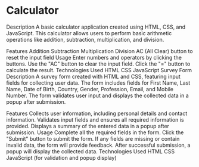 # Calculator
Description
A basic calculator application created using HTML, CSS, and JavaScript. This calculator allows users to perform basic arithmetic operations like addition, subtraction, multiplication, and division.

Features
Addition
Subtraction
Multiplication
Division
AC (All Clear) button to reset the input field
Usage
Enter numbers and operators by clicking the buttons.
Use the "AC" button to clear the input field.
Click the "=" button to calculate the result.
Technologies Used
HTML
CSS
JavaScript
Survey Form
Description
A survey form created with HTML and CSS, featuring input fields for collecting user data. The form includes fields for First Name, Last Name, Date of Birth, Country, Gender, Profession, Email, and Mobile Number. The form validates user input and displays the collected data in a popup after submission.

Features
Collects user information, including personal details and contact information.
Validates input fields and ensures all required information is provided.
Displays a summary of the entered data in a popup after submission.
Usage
Complete all the required fields in the form.
Click the "Submit" button to submit the form.
If any fields are missing or contain invalid data, the form will provide feedback.
After successful submission, a popup will display the collected data.
Technologies Used
HTML
CSS
JavaScript (for validation and popup display)
